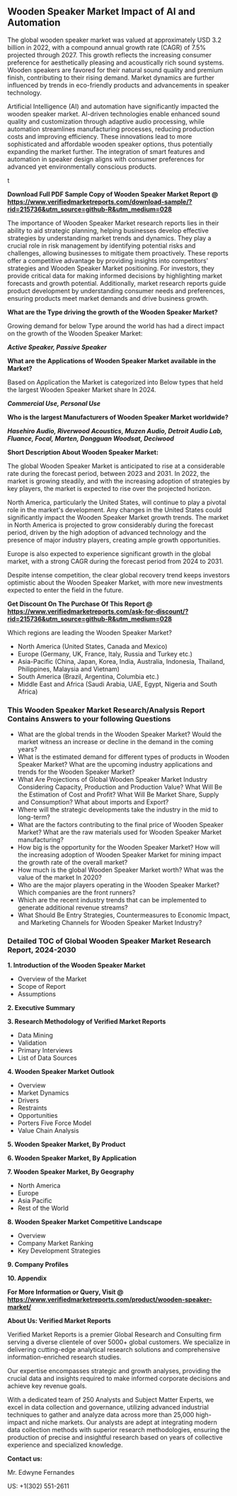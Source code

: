 <h2>Wooden Speaker Market Impact of AI and Automation</h2><p>The global wooden speaker market was valued at approximately USD 3.2 billion in 2022, with a compound annual growth rate (CAGR) of 7.5% projected through 2027. This growth reflects the increasing consumer preference for aesthetically pleasing and acoustically rich sound systems. Wooden speakers are favored for their natural sound quality and premium finish, contributing to their rising demand. Market dynamics are further influenced by trends in eco-friendly products and advancements in speaker technology.</p><p>Artificial Intelligence (AI) and automation have significantly impacted the wooden speaker market. AI-driven technologies enable enhanced sound quality and customization through adaptive audio processing, while automation streamlines manufacturing processes, reducing production costs and improving efficiency. These innovations lead to more sophisticated and affordable wooden speaker options, thus potentially expanding the market further. The integration of smart features and automation in speaker design aligns with consumer preferences for advanced yet environmentally conscious products.</p>t</p><p id="" class=""><strong>Download Full PDF Sample Copy of Wooden Speaker Market Report @ <a href="https://www.verifiedmarketreports.com/download-sample/?rid=215736&utm_source=github-R&utm_medium=028" target="_blank">https://www.verifiedmarketreports.com/download-sample/?rid=215736&utm_source=github-R&utm_medium=028</a></strong></p><p>The importance of&nbsp;Wooden Speaker Market research reports lies in their ability to aid strategic planning, helping businesses develop effective strategies by understanding market trends and dynamics. They play a crucial role in risk management by identifying potential risks and challenges, allowing businesses to mitigate them proactively. These reports offer a competitive advantage by providing insights into competitors' strategies and Wooden Speaker Market positioning. For investors, they provide critical data for making informed decisions by highlighting market forecasts and growth potential. Additionally, market research reports guide product development by understanding consumer needs and preferences, ensuring products meet market demands and drive business growth.</p><p><strong>What are the&nbsp;Type driving the growth of the Wooden Speaker Market?</strong></p><p id="" class="">Growing demand for below Type around the world has had a direct impact on the growth of the Wooden Speaker Market:</p><em><strong>Active Speaker, Passive Speaker</strong></em></p><strong>What are the&nbsp;Applications&nbsp;of Wooden Speaker Market available in the Market?</strong></p><p id="" class="">Based on Application the Market is categorized into Below types that held the largest Wooden Speaker Market share In 2024.</p><em><strong>Commercial Use, Personal Use</strong></em></p><strong>Who is the largest Manufacturers of Wooden Speaker Market worldwide?</strong></p><p><em><strong>Hasehiro Audio, Riverwood Acoustics, Muzen Audio, Detroit Audio Lab, Fluance, Focal, Marten, Dongguan Woodsat, Deciwood</strong></em></p><p id="" class=""><strong>Short Description About Wooden Speaker Market:</strong></p><p>The global Wooden Speaker Market is anticipated to rise at a considerable rate during the forecast period, between 2023 and 2031. In 2022, the market is growing steadily, and with the increasing adoption of strategies by key players, the market is expected to rise over the projected horizon.</p><p>North America, particularly the United States, will continue to play a pivotal role in the market's development. Any changes in the United States could significantly impact the Wooden Speaker Market growth trends. The market in North America is projected to grow considerably during the forecast period, driven by the high adoption of advanced technology and the presence of major industry players, creating ample growth opportunities.</p><p>Europe is also expected to experience significant growth in the global market, with a strong CAGR during the forecast period from 2024 to 2031.</p><p>Despite intense competition, the clear global recovery trend keeps investors optimistic about the Wooden Speaker Market, with more new investments expected to enter the field in the future.</p><p id="" class=""><strong>Get Discount On The Purchase Of This Report @ <a href="https://www.verifiedmarketreports.com/ask-for-discount/?rid=215736&utm_source=github-R&utm_medium=028" target="_blank">https://www.verifiedmarketreports.com/ask-for-discount/?rid=215736&utm_source=github-R&utm_medium=028</a></strong></p>Which regions are leading the Wooden Speaker Market?</p><ul><li>North America (United States, Canada and Mexico)</li><li>Europe (Germany, UK, France, Italy, Russia and Turkey etc.)</li><li>Asia-Pacific (China, Japan, Korea, India, Australia, Indonesia, Thailand, Philippines, Malaysia and Vietnam)</li><li>South America (Brazil, Argentina, Columbia etc.)</li><li>Middle East and Africa (Saudi Arabia, UAE, Egypt, Nigeria and South Africa)</li></ul><h3 id="" class="">This Wooden Speaker Market Research/Analysis Report Contains Answers to your following Questions</h3><ul><li>What are the global trends in the Wooden Speaker Market? Would the market witness an increase or decline in the demand in the coming years?</li><li>What is the estimated demand for different types of products in Wooden Speaker Market? What are the upcoming industry applications and trends for the Wooden Speaker Market?</li><li>What Are Projections of Global Wooden Speaker Market Industry Considering Capacity, Production and Production Value? What Will Be the Estimation of Cost and Profit? What Will Be Market Share, Supply and Consumption? What about imports and Export?</li><li>Where will the strategic developments take the industry in the mid to long-term?</li><li>What are the factors contributing to the final price of Wooden Speaker Market? What are the raw materials used for Wooden Speaker Market manufacturing?</li><li>How big is the opportunity for the Wooden Speaker Market? How will the increasing adoption of Wooden Speaker Market for mining impact the growth rate of the overall market?</li><li>How much is the global Wooden Speaker Market worth? What was the value of the market In 2020?</li><li>Who are the major players operating in the Wooden Speaker Market? Which companies are the front runners?</li><li>Which are the recent industry trends that can be implemented to generate additional revenue streams?</li><li>What Should Be Entry Strategies, Countermeasures to Economic Impact, and Marketing Channels for Wooden Speaker Market Industry?</li></ul><h3 id="" class="">Detailed TOC of Global Wooden Speaker Market Research Report, 2024-2030</h3><p id="" class=""><strong>1. Introduction of the Wooden Speaker Market</strong></p><ul><li>Overview of the Market</li><li>Scope of Report</li><li>Assumptions</li></ul><p id="" class=""><strong>2. Executive Summary</strong></p><p id="" class=""><strong>3. Research Methodology of Verified Market Reports</strong></p><ul><li>Data Mining</li><li>Validation</li><li>Primary Interviews</li><li>List of Data Sources</li></ul><p id="" class=""><strong>4. Wooden Speaker Market Outlook</strong></p><ul><li>Overview</li><li>Market Dynamics</li><li>Drivers</li><li>Restraints</li><li>Opportunities</li><li>Porters Five Force Model</li><li>Value Chain Analysis</li></ul><p id="" class=""><strong>5. Wooden Speaker Market, By Product</strong></p><p id="" class=""><strong>6. Wooden Speaker Market, By Application</strong></p><p id="" class=""><strong>7. Wooden Speaker Market, By Geography</strong></p><ul><li>North America</li><li>Europe</li><li>Asia Pacific</li><li>Rest of the World</li></ul><p id="" class=""><strong>8. Wooden Speaker Market Competitive Landscape</strong></p><ul><li>Overview</li><li>Company Market Ranking</li><li>Key Development Strategies</li></ul><p id="" class=""><strong>9. Company Profiles</strong></p><p id="" class=""><strong>10. Appendix</strong></p><p id="" class=""><strong>For More Information or Query, Visit @ <a href="https://www.verifiedmarketreports.com/product/wooden-speaker-market/" target="_blank">https://www.verifiedmarketreports.com/product/wooden-speaker-market/</a></strong></p><p id="" class=""><strong>About Us: Verified Market Reports</strong></p><p id="" class="">Verified Market Reports is a premier Global Research and Consulting firm serving a diverse clientele of over 5000+ global customers. We specialize in delivering cutting-edge analytical research solutions and comprehensive information-enriched research studies.</p><p id="" class="">Our expertise encompasses strategic and growth analyses, providing the crucial data and insights required to make informed corporate decisions and achieve key revenue goals.</p><p id="" class="">With a dedicated team of 250 Analysts and Subject Matter Experts, we excel in data collection and governance, utilizing advanced industrial techniques to gather and analyze data across more than 25,000 high-impact and niche markets. Our analysts are adept at integrating modern data collection methods with superior research methodologies, ensuring the production of precise and insightful research based on years of collective experience and specialized knowledge.</p><p id="" class=""><strong>Contact us:</strong></p><p id="" class="">Mr. Edwyne Fernandes</p><p id="" class="">US: +1(302) 551-2611</p>